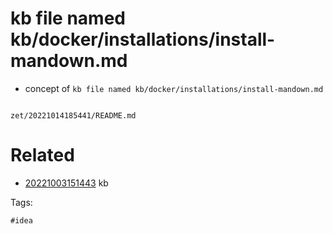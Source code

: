 # kb file named kb/docker/installations/install-mandown.md

- concept of `kb file named kb/docker/installations/install-mandown.md`

```
```

` zet/20221014185441/README.md `

# Related

- [20221003151443](/zet/20221003151443/README.md) kb

Tags:

    #idea
